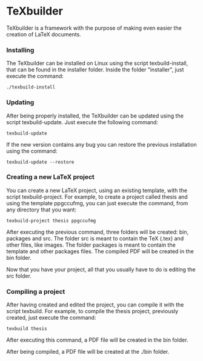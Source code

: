 TeXbuilder
==========

TeXbuilder is a framework with the purpose of making even easier the creation of LaTeX documents.

### Installing

The TeXbuilder can be installed on Linux using the script texbuild-install, that can be found in the installer folder.
Inside the folder "installer", just execute the command:
```shell
./texbuild-install
```

### Updating

After being properly installed, the TeXbuilder can be updated using the script texbuild-update.
Just execute the following command:
```shell
texbuild-update
```

If the new version contains any bug you can restore the previous installation using the command:
```shell
texbuild-update --restore
```

### Creating a new LaTeX project

You can create a new LaTeX project, using an existing template, with the script texbuild-project.
For example, to create a project called thesis and using the template ppgccufmg, you can just execute the command, from any directory that you want:
```shell
texbuild-project thesis ppgccufmg
```
After executing the previous command, three folders will be created: bin, packages and src. The folder src is meant to contain the TeX (.tex) and other files, like images. The folder packages is meant to contain the template and other packages files. The compiled PDF will be created in the bin folder.

Now that you have your project, all that you usually have to do is editing the src folder.

### Compiling a project

After having created and edited the project, you can compile it with the script texbuild.
For example, to compile the thesis project, previously created, just execute the command:
```shell
texbuild thesis
```

After executing this command, a PDF file will be created in the bin folder.

After being compiled, a PDF file will be created at the ./bin folder.
